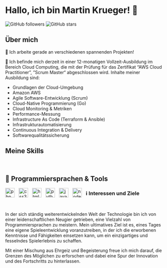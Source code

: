 
# Hallo, ich bin Martin Krueger! 👋

![GitHub followers](https://img.shields.io/github/followers/your-github-username?style=social)
![GitHub stars](https://img.shields.io/github/stars/your-github-username?style=social)

## Über mich

🔭 Ich arbeite gerade an verschiedenen spannenden Projekten!

🌱 Ich befinde mich derzeit in einer 12-monatigen Vollzeit-Ausbildung im Bereich Cloud Computing, die mit der Prüfung für das Zertifikat “AWS Cloud Practitioner”, ”Scrum Master“ abgeschlossen wird. Inhalte meiner Ausbildung sind:
   - Grundlagen der Cloud-Umgebung
   - Amazon AWS
   - Agile Software-Entwicklung (Scrum)
   - Cloud-Native Programmierung (Go)
   - Cloud Monitoring & Metriken
   - Performance-Messung
   - Infrastructure As Code (Terraform & Ansible)
   - Infrastrukturautomatisierung
   - Continuous Integration & Delivery
   - Softwarequalitätssicherung

## Meine Skills
</br>

## 🧰 Programmiersprachen & Tools

<img align="left" alt="php" width="30px" style="padding-right:10px;" src="https://cdn.jsdelivr.net/gh/devicons/devicon/icons/php/php-original.svg"/>

<img align="left" alt="css3" width="30px" style="padding-right:10px;" src="https://cdn.jsdelivr.net/gh/devicons/devicon/icons/css3/css3-original.svg"/>

<img align="left" alt="html5" width="30px" style="padding-right:10px;" src="https://cdn.jsdelivr.net/gh/devicons/devicon/icons/html5/html5-original.svg"/>

<img align="left" alt="python" width="30px" style="padding-right:10px;" src="https://cdn.jsdelivr.net/gh/devicons/devicon/icons/python/python-original.svg"/>

<img align="left" alt="javascript" width="30px" style="padding-right:10px;" src="https://cdn.jsdelivr.net/gh/devicons/devicon/icons/javascript/javascript-original.svg"/>

<img align="left" alt="nodejs" width="30px" style="padding-right:10px;" src="https://cdn.jsdelivr.net/gh/devicons/devicon/icons/nodejs/nodejs-original.svg"/>


### ℹ️ Interessen und Ziele
</br>

In der sich ständig weiterentwickelnden Welt der Technologie bin ich von einer leidenschaftlichen Neugier getrieben, eine Vielzahl von Programmiersprachen zu meistern. Mein ultimatives Ziel ist es, eines Tages eine eigene Spieleentwicklung voranzutreiben, in der ich die erworbenen Kenntnisse und Fähigkeiten einsetzen kann, um ein einzigartiges und fesselndes Spielerlebnis zu schaffen.

Mit einer Mischung aus Ehrgeiz und Begeisterung freue ich mich darauf, die Grenzen des Möglichen zu erforschen und dabei eine Spur der Innovation und des Fortschritts zu hinterlassen.


